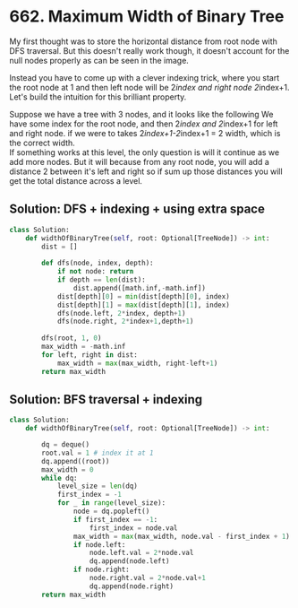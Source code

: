 # 662. Maximum Width of Binary Tree

My first thought was to store the horizontal distance from root node with DFS traversal.
But this doesn't really work though, it doesn't account for the null nodes properly as 
can be seen in the image.


Instead you have to come up with a clever indexing trick, where you start the root node at 1
and then left node will be 2*index and right node 2*index+1.  Let's build the intuition for 
this brilliant property.  

Suppose we have a tree with 3 nodes, and it looks like the following
We have some index for the root node, and then 2*index and 2*index+1 for left and right node.
if we were to takes 2*index+1-2*index+1 = 2 width, which is the correct width.  
If something works at this level, the only question is will it continue as we add more nodes.
But it will because from any root node, you will add a distance 2 between it's left and right
so if sum up those distances you will get the total distance across a level.  

## Solution: DFS + indexing + using extra space 

```py
class Solution:
    def widthOfBinaryTree(self, root: Optional[TreeNode]) -> int:
        dist = []
        
        def dfs(node, index, depth):
            if not node: return
            if depth == len(dist):
                dist.append([math.inf,-math.inf])
            dist[depth][0] = min(dist[depth][0], index)
            dist[depth][1] = max(dist[depth][1], index)
            dfs(node.left, 2*index, depth+1)
            dfs(node.right, 2*index+1,depth+1)
            
        dfs(root, 1, 0)
        max_width = -math.inf
        for left, right in dist:
            max_width = max(max_width, right-left+1)
        return max_width
```

## Solution: BFS traversal + indexing

```py
class Solution:
    def widthOfBinaryTree(self, root: Optional[TreeNode]) -> int:

        dq = deque()
        root.val = 1 # index it at 1
        dq.append((root))
        max_width = 0
        while dq:
            level_size = len(dq)
            first_index = -1
            for _ in range(level_size):
                node = dq.popleft()
                if first_index == -1: 
                    first_index = node.val
                max_width = max(max_width, node.val - first_index + 1)
                if node.left:
                    node.left.val = 2*node.val
                    dq.append(node.left)
                if node.right:
                    node.right.val = 2*node.val+1
                    dq.append(node.right)
        return max_width
```

```py


```
